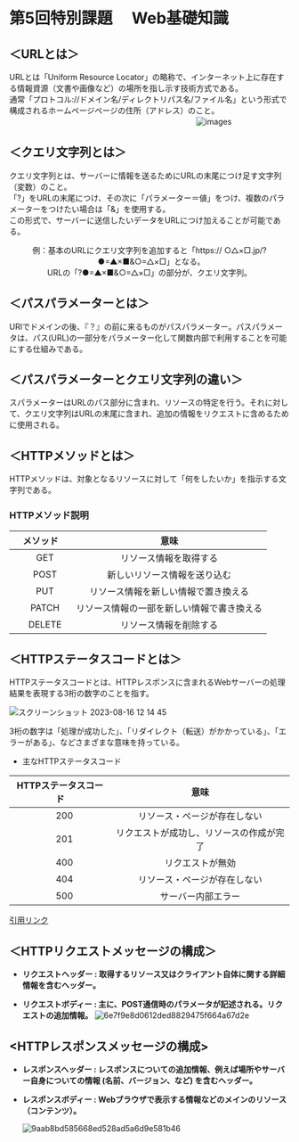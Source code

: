 # 第5回特別課題 　Web基礎知識
## ＜URLとは＞
URLとは「Uniform Resource Locator」の略称で、インターネット上に存在する情報資源（文書や画像など）の場所を指し示す技術方式である。<br>通常「プロトコル://ドメイン名/ディレクトリパス名/ファイル名」という形式で構成されるホームページページの住所（アドレス）のこと。
　　　　　　　　　　　　　　　　　　　　　　　　![images](https://github.com/kinta21/RaiseTech-Task5-Special/assets/141032732/b39c5e31-9bf0-4585-a4d0-901088ebe61e)

## ＜クエリ文字列とは＞
クエリ文字列とは、サーバーに情報を送るためにURLの末尾につけ足す文字列（変数）のこと。<br>「?」をURLの末尾につけ、その次に「パラメーター＝値」をつけ、複数のパラメーターをつけたい場合は「&」を使用する。<br>この形式で、サーバーに送信したいデータをURLにつけ加えることが可能である。
  
 <p align="center">
  例：基本のURLにクエリ文字列を追加すると「https:// ○△×□.jp/?●=▲×■&○=△×□」となる。　<br>URLの「?●=▲×■&○=△×□」の部分が、クエリ文字列。
</p> 

## ＜パスパラメーターとは＞
URIでドメインの後、『？』の前に来るものがパスパラメーター。パスパラメータは、パス(URL)の一部分をパラメーター化して関数内部で利用することを可能にする仕組みである。

## ＜パスパラメーターとクエリ文字列の違い＞
スパラメーターはURLのパス部分に含まれ、リソースの特定を行う。それに対して、クエリ文字列はURLの末尾に含まれ、追加の情報をリクエストに含めるために使用される。
## ＜HTTPメソッドとは＞
HTTPメソッドは、対象となるリソースに対して「何をしたいか」を指示する文字列である。
### HTTPメソッド説明  
| メソッド  |  意味　 |
| :---: | :---: |
| 　GET　 | リソース情報を取得する |
| 　POST　 | 新しいリソース情報を送り込む |
| 　PUT　 | リソース情報を新しい情報で置き換える |
| 　PATCH 　| リソース情報の一部を新しい情報で書き換える |
| 　DELETE 　| リソース情報を削除する |

## ＜HTTPステータスコードとは＞
HTTPステータスコードとは、HTTPレスポンスに含まれるWebサーバーの処理結果を表現する3桁の数字のことを指す。

![スクリーンショット 2023-08-16 12 14 45](https://github.com/kinta21/RaiseTech-Task5-Special/assets/141032732/ed079378-c5ca-48ad-9bec-83ed1bcabb81)

3桁の数字は「処理が成功した」、「リダイレクト（転送）がかかっている」、「エラーがある」、などさまざまな意味を持っている。
- 主なHTTPステータスコード

| HTTPステータスコード  |  意味 |
| :---: | :---: |
| 　200　 | リソース・ページが存在しない |
| 　201　 | リクエストが成功し、リソースの作成が完了 |
| 　400　 | リクエストが無効 |
| 　404 　| リソース・ページが存在しない |
| 　500 　| サーバー内部エラー |

[引用リンク](https://digiful.irep.co.jp/blog/76975541525)

## ＜HTTPリクエストメッセージの構成＞
- **リクエストヘッダー : 取得するリソース又はクライアント自体に関する詳細情報を含むヘッダー。**

- **リクエストボディー : 主に、POST通信時のパラメータが記述される。リクエストの追加情報。**
  ![6e7f9e8d0612ded8829475f664a67d2e](https://github.com/kinta21/RaiseTech-Task5-Special/assets/141032732/242d1fb7-bf78-4c5c-abaf-de4dd10671cc)

## <HTTPレスポンスメッセージの構成>
- **レスポンスヘッダー : レスポンスについての追加情報、例えば場所やサーバー自身についての情報 (名前、バージョン、など) を含むヘッダー。**
- **レスポンスボディー : Webブラウザで表示する情報などのメインのリソース（コンテンツ）。**
  

     ![9aab8bd585668ed528ad5a6d9e581b46](https://github.com/kinta21/RaiseTech-Task5-Special/assets/141032732/1ea9d4dc-594f-4229-91eb-7f2a707670d9)
